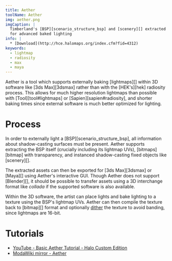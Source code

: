 ```yaml
---
title: Aether
toolName: Aether
img: aether.png
imgCaption: |
  Timberland's [BSP][scenario_structure_bsp] and [scenery][] extracted
  for advanced baked lighting
info: |
  * [Download](http://hce.halomaps.org/index.cfm?fid=4312)
keywords:
  - lightmap
  - radiosity
  - max
  - maya
---
```

Aether is a tool which supports externally baking [lightmaps][] within 3D software like [3ds Max][3dsmax] rather than with the [HEK's][hek] radiosity process. This allows for much higher resolution lightmaps than possible with [Tool][tool#lightmaps] or [Sapien][sapien#radiosity], and shorter baking times since external software is much better optimized for lighting.

# Process
In order to externally light a [BSP][scenario_structure_bsp], all information about shadow-casting surfaces must be present. Aether supports extracting the BSP itself (crucially including its lightmap UVs), [bitmaps][bitmap] with transparency, and instanced shadow-casting fixed objects like [scenery][].

The extracted assets can then be exported for [3ds Max][3dsmax] or [Maya][] using Aether's interactive GUI. Though Aether does not support [Blender][], it should be possible to transfer assets using a 3D interchange format like _collada_ if the supported software is also available.

Within the 3D software, the artist can place lights and bake lighting to a texture using the BSP's lightmap UVs. Aether can then compile the texture back to [bitmap][] format and optionally [dither][dithering] the texture to avoid banding, since lightmaps are 16-bit.

# Tutorials
* [YouTube - Basic Aether Tutorial - Halo Custom Edition](https://www.youtube.com/watch?v=x4cYQFW4Pxw)
* [ModaWiki mirror - Aether](https://haloce3.com/tutorials/lighting/Aether.htm)


[dithering]: https://en.wikipedia.org/wiki/Dither
